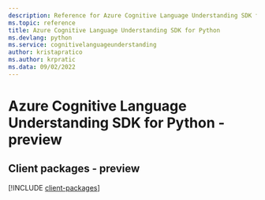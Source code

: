 ```yaml
---
description: Reference for Azure Cognitive Language Understanding SDK for Python
ms.topic: reference
title: Azure Cognitive Language Understanding SDK for Python
ms.devlang: python
ms.service: cognitivelanguageunderstanding
author: kristapratico
ms.author: krpratic
ms.data: 09/02/2022
---
```

# Azure Cognitive Language Understanding SDK for Python - preview

## Client packages - preview
[!INCLUDE [client-packages](cognitive-language-understanding-client-index.md)]